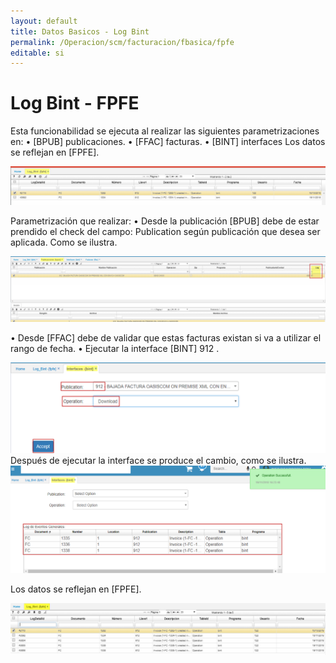 ```yaml
---
layout: default
title: Datos Basicos - Log Bint
permalink: /Operacion/scm/facturacion/fbasica/fpfe
editable: si
---
```


# Log Bint - FPFE

Esta funcionabilidad se ejecuta al realizar las siguientes parametrizaciones en:
•	[BPUB] publicaciones.
•	[FFAC] facturas.
•	[BINT] interfaces
Los datos se reflejan en [FPFE].


![](fpfe1.png)

Parametrización que realizar:
•	Desde la publicación [BPUB] debe de estar prendido el check del campo: Publication según publicación que desea ser aplicada. Como se ilustra.  

![](fpfe2.png)

•	Desde [FFAC] debe de validar que estas facturas existan si va a utilizar el rango de fecha.
•	Ejecutar la interface [BINT] 912 .  

![](fpfe3.png)
Después de ejecutar la interface se produce el cambio, como se ilustra.  
![](fpfe4.png)

Los datos se reflejan en [FPFE].  

![](fpfe5.png)













